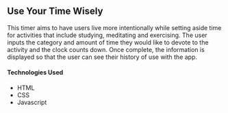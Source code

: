 ## Use Your Time Wisely

This timer aims to have users live more intentionally while setting aside time for activities that include studying, meditating and exercising. The user inputs the category and amount of time they would like to devote to the activity and the clock counts down.  Once complete, the information is displayed so that the user can see their history of use with the app.

#### Technologies Used
* HTML
* CSS
* Javascript
